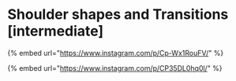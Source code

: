 # Shoulder shapes and Transitions \[intermediate]

{% embed url="https://www.instagram.com/p/Cp-Wx1RouFV/" %}

{% embed url="https://www.instagram.com/p/CP35DL0hq0l/" %}
